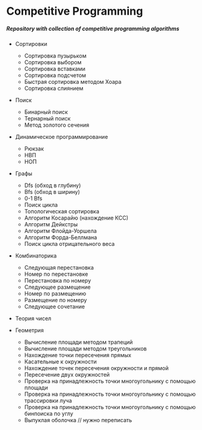 # Competitive Programming

##### Repository with collection of competitive programming algorithms

- Сортировки 
  - Сортировка пузырьком
  - Сортировка выбором
  - Сортировка вставками
  - Сортировка подсчетом
  - Быстрая сортировка методом Хоара
  - Сортировка слиянием

- Поиск
  - Бинарный поиск
  - Тернарный поиск
  - Метод золотого сечения

- Динамическое программирование
  - Рюкзак
  - НВП
  - НОП

- Графы
  - Dfs (обход в глубину)
  - Bfs (обход в ширину)
  - 0-1 Bfs
  - Поиск цикла
  - Топологическая сортировка
  - Алгоритм Косарайю (нахождение КСС)
  - Алгоритм Дейкстры
  - Алгоритм Флойда-Уоршела
  - Алгоритм Форда-Беллмана
  - Поиск цикла отрицательного веса

- Комбинаторика
  - Следующая перестановка
  - Номер по перестановке
  - Перестановка по номеру
  - Следующее размещение
  - Номер по размещению
  - Размещение по номеру
  - Следующее сочетание

- Теория чисел
  
- Геометрия
  - Вычисление площади методом трапеций
  - Вычисление площади методом треугольников
  - Нахождение точки пересечения прямых
  - Касательные к окружности
  - Нахождение точек пересечения окружности и прямой
  - Пересечение двух окружностей
  - Проверка на принадлежность точки многоугольнику с помощью площади
  - Проверка на принадлежность точки многоугольнику с помощью трассировки луча
  - Проверка на принадлежность точки многоугольнику с помощью бинпоиска по углу
  - Выпуклая оболочка // нужно переписать
